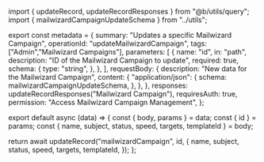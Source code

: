 import { updateRecord, updateRecordResponses } from "@b/utils/query";
import { mailwizardCampaignUpdateSchema } from "../utils";

export const metadata = {
  summary: "Updates a specific Mailwizard Campaign",
  operationId: "updateMailwizardCampaign",
  tags: ["Admin","Mailwizard Campaigns"],
  parameters: [
    {
      name: "id",
      in: "path",
      description: "ID of the Mailwizard Campaign to update",
      required: true,
      schema: {
        type: "string",
      },
    },
  ],
  requestBody: {
    description: "New data for the Mailwizard Campaign",
    content: {
      "application/json": {
        schema: mailwizardCampaignUpdateSchema,
      },
    },
  },
  responses: updateRecordResponses("Mailwizard Campaign"),
  requiresAuth: true,
  permission: "Access Mailwizard Campaign Management",
};

export default async (data) => {
  const { body, params } = data;
  const { id } = params;
  const { name, subject, status, speed, targets, templateId } = body;

  return await updateRecord("mailwizardCampaign", id, {
    name,
    subject,
    status,
    speed,
    targets,
    templateId,
  });
};
